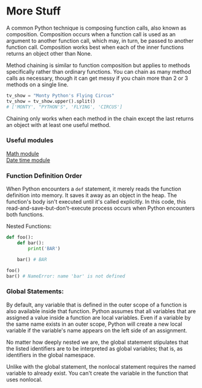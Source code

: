 # More Stuff

A common Python technique is composing function calls, also known as composition. 
Composition occurs when a function call is used as an argument to another function call, 
which may, in turn, be passed to another function call. Composition works best when each 
of the inner functions returns an object other than None.

Method chaining is similar to function composition but applies to methods specifically 
rather than ordinary functions. You can chain as many method calls as necessary, though it 
can get messy if you chain more than 2 or 3 methods on a single line. 

```python
tv_show = "Monty Python's Flying Circus"
tv_show = tv_show.upper().split()
# ['MONTY', "PYTHON'S", 'FLYING', 'CIRCUS']
```

Chaining only works when each method in the chain except the last returns an object with 
at least one useful method.

### Useful modules

[Math module](https://docs.python.org/3/library/math.html)  
[Date time module](https://docs.python.org/3/library/datetime.html)  

### Function Definition Order

When Python encounters a `def` statement, it merely reads the function definition into 
memory. It saves it away as an object in the heap. The function's body isn't executed 
until it's called explicitly. In this code, this read-and-save-but-don't-execute process 
occurs when Python encounters both functions.

Nested Functions:

``` python
def foo():
    def bar():
        print('BAR')

    bar() # BAR

foo()
bar() # NameError: name 'bar' is not defined
```

### Global Statements:

By default, any variable that is defined in the outer scope of a function is also available inside that function. Python assumes that all variables that are assigned a value inside a function are local variables. Even if a variable by the same name exists in an outer scope, Python will create a new local variable if the variable's name appears on the left side of an assignment. 

No matter how deeply nested we are, the global statement stipulates that the listed identifiers are to be interpreted as global variables; that is, as identifiers in the global namespace.

Unlike with the global statement, the nonlocal statement requires the named variable to already exist. You can't create the variable in the function that uses nonlocal.
